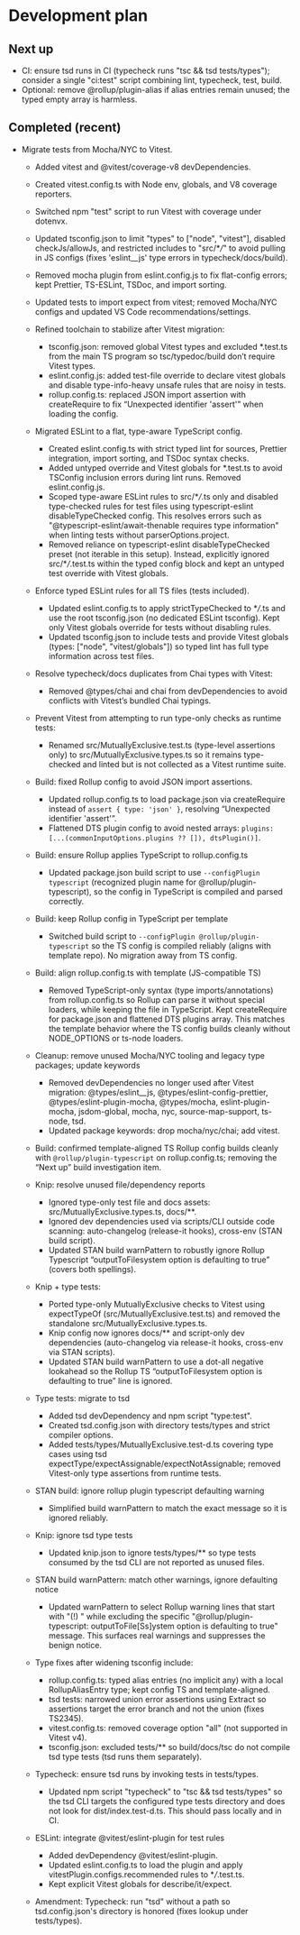 # Development plan

## Next up

- CI: ensure tsd runs in CI (typecheck runs "tsc && tsd tests/types"); consider
  a single "ci:test" script combining lint, typecheck, test, build.
- Optional: remove @rollup/plugin-alias if alias entries remain unused; the
  typed empty array is harmless.

## Completed (recent)

- Migrate tests from Mocha/NYC to Vitest.
  - Added vitest and @vitest/coverage-v8 devDependencies.
  - Created vitest.config.ts with Node env, globals, and V8 coverage reporters.
  - Switched npm "test" script to run Vitest with coverage under dotenvx.
  - Updated tsconfig.json to limit "types" to ["node", "vitest"], disabled
    checkJs/allowJs, and restricted includes to "src/\*_/_" to avoid pulling in
    JS configs (fixes 'eslint\_\_js' type errors in typecheck/docs/build).
  - Removed mocha plugin from eslint.config.js to fix flat-config errors; kept
    Prettier, TS-ESLint, TSDoc, and import sorting.
  - Updated tests to import expect from vitest; removed Mocha/NYC configs and
    updated VS Code recommendations/settings.
  - Refined toolchain to stabilize after Vitest migration:
    - tsconfig.json: removed global Vitest types and excluded \*.test.ts from the
      main TS program so tsc/typedoc/build don’t require Vitest types.
    - eslint.config.js: added test-file override to declare vitest globals and
      disable type-info-heavy unsafe rules that are noisy in tests.
    - rollup.config.ts: replaced JSON import assertion with createRequire to fix
      “Unexpected identifier 'assert'” when loading the config.
  - Migrated ESLint to a flat, type-aware TypeScript config.
    - Created eslint.config.ts with strict typed lint for sources, Prettier
      integration, import sorting, and TSDoc syntax checks.
    - Added untyped override and Vitest globals for \*.test.ts to avoid TSConfig
      inclusion errors during lint runs. Removed eslint.config.js.
    - Scoped type-aware ESLint rules to src/\*_/_.ts only and disabled
      type-checked rules for test files using typescript-eslint
      disableTypeChecked config. This resolves errors such as
      "@typescript-eslint/await-thenable requires type information" when
      linting tests without parserOptions.project.
    - Removed reliance on typescript-eslint disableTypeChecked preset (not
      iterable in this setup). Instead, explicitly ignored src/\*_/_.test.ts
      within the typed config block and kept an untyped test override with
      Vitest globals.
  - Enforce typed ESLint rules for all TS files (tests included).
    - Updated eslint.config.ts to apply strictTypeChecked to \*_/_.ts and use the
      root tsconfig.json (no dedicated ESLint tsconfig). Kept only Vitest
      globals override for tests without disabling rules.
    - Updated tsconfig.json to include tests and provide Vitest globals
      (types: ["node", "vitest/globals"]) so typed lint has full type
      information across test files.
  - Resolve typecheck/docs duplicates from Chai types with Vitest:
    - Removed @types/chai and chai from devDependencies to avoid conflicts with
      Vitest’s bundled Chai typings.
  - Prevent Vitest from attempting to run type-only checks as runtime tests:
    - Renamed src/MutuallyExclusive.test.ts (type-level assertions only) to
      src/MutuallyExclusive.types.ts so it remains type-checked and linted but
      is not collected as a Vitest runtime suite.
  - Build: fixed Rollup config to avoid JSON import assertions.
    - Updated rollup.config.ts to load package.json via createRequire instead of
      `assert { type: 'json' }`, resolving “Unexpected identifier 'assert'”.
    - Flattened DTS plugin config to avoid nested arrays:
      `plugins: [...(commonInputOptions.plugins ?? []), dtsPlugin()]`.
  - Build: ensure Rollup applies TypeScript to rollup.config.ts
    - Updated package.json build script to use `--configPlugin typescript`
      (recognized plugin name for @rollup/plugin-typescript), so the config in
      TypeScript is compiled and parsed correctly.
  - Build: keep Rollup config in TypeScript per template
    - Switched build script to `--configPlugin @rollup/plugin-typescript` so the
      TS config is compiled reliably (aligns with template repo). No migration
      away from TS config.
  - Build: align rollup.config.ts with template (JS-compatible TS)
    - Removed TypeScript-only syntax (type imports/annotations) from
      rollup.config.ts so Rollup can parse it without special loaders, while
      keeping the file in TypeScript. Kept createRequire for package.json and
      flattened DTS plugins array. This matches the template behavior where the
      TS config builds cleanly without NODE_OPTIONS or ts-node loaders.
  - Cleanup: remove unused Mocha/NYC tooling and legacy type packages; update keywords
    - Removed devDependencies no longer used after Vitest migration:
      @types/eslint\_\_js, @types/eslint-config-prettier, @types/eslint-plugin-mocha,
      @types/mocha, eslint-plugin-mocha, jsdom-global, mocha, nyc,
      source-map-support, ts-node, tsd.
    - Updated package keywords: drop mocha/nyc/chai; add vitest.
  - Build: confirmed template-aligned TS Rollup config builds cleanly with
    `@rollup/plugin-typescript` on rollup.config.ts; removing the “Next up” build
    investigation item.

  - Knip: resolve unused file/dependency reports
    - Ignored type-only test file and docs assets: src/MutuallyExclusive.types.ts, docs/\*\*.
    - Ignored dev dependencies used via scripts/CLI outside code scanning:
      auto-changelog (release-it hooks), cross-env (STAN build script).
    - Updated STAN build warnPattern to robustly ignore Rollup Typescript
      “outputToFilesystem option is defaulting to true” (covers both spellings).

  - Knip + type tests:
    - Ported type-only MutuallyExclusive checks to Vitest using expectTypeOf
      (src/MutuallyExclusive.test.ts) and removed the standalone
      src/MutuallyExclusive.types.ts.
    - Knip config now ignores docs/\*\* and script-only dev dependencies
      (auto-changelog via release-it hooks, cross-env via STAN scripts).
    - Updated STAN build warnPattern to use a dot-all negative lookahead so the
      Rollup TS “outputToFilesystem option is defaulting to true” line is ignored.

  - Type tests: migrate to tsd
    - Added tsd devDependency and npm script "type:test".
    - Created tsd.config.json with directory tests/types and strict compiler options.
    - Added tests/types/MutuallyExclusive.test-d.ts covering type cases using
      tsd expectType/expectAssignable/expectNotAssignable; removed Vitest-only
      type assertions from runtime tests.
  - STAN build: ignore rollup plugin typescript defaulting warning
    - Simplified build warnPattern to match the exact message so it is ignored reliably.

  - Knip: ignore tsd type tests
    - Updated knip.json to ignore tests/types/\*\* so type tests consumed by the
      tsd CLI are not reported as unused files.

  - STAN build warnPattern: match other warnings, ignore defaulting notice
    - Updated warnPattern to select Rollup warning lines that start with "(!) "
      while excluding the specific "@rollup/plugin-typescript: outputToFile[Ss]ystem option is defaulting to true"
      message. This surfaces real warnings and suppresses the benign notice.

  - Type fixes after widening tsconfig include:
    - rollup.config.ts: typed alias entries (no implicit any) with a local
      RollupAliasEntry type; kept config TS and template-aligned.
    - tsd tests: narrowed union error assertions using Extract so assertions
      target the error branch and not the union (fixes TS2345).
    - vitest.config.ts: removed coverage option "all" (not supported in Vitest v4).
    - tsconfig.json: excluded tests/\*\* so build/docs/tsc do not compile tsd
      type tests (tsd runs them separately).
  - Typecheck: ensure tsd runs by invoking tests in tests/types.
    - Updated npm script "typecheck" to
      "tsc && tsd tests/types" so the tsd CLI targets the configured type
      tests directory and does not look for dist/index.test-d.ts. This should
      pass locally and in CI.

  - ESLint: integrate @vitest/eslint-plugin for test rules
    - Added devDependency @vitest/eslint-plugin.
    - Updated eslint.config.ts to load the plugin and apply
      vitestPlugin.configs.recommended rules to \*_/_.test.ts.
    - Kept explicit Vitest globals for describe/it/expect.
  - Amendment: Typecheck: run "tsd" without a path so tsd.config.json's directory is honored (fixes lookup under tests/types).